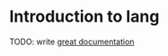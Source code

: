 # Introduction to lang

TODO: write [great documentation](http://jacobian.org/writing/what-to-write/)
